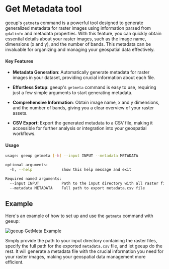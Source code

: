 # Get Metadata tool

geeup's `getmeta` command is a powerful tool designed to generate generalized metadata for raster images using information parsed from `gdalinfo` and metadata properties. With this feature, you can quickly obtain essential details about your raster images, such as the image name, dimensions (x and y), and the number of bands. This metadata can be invaluable for organizing and managing your geospatial data effectively.

#### Key Features

- **Metadata Generation**: Automatically generate metadata for raster images in your dataset, providing crucial information about each file.

- **Effortless Setup**: geeup's `getmeta` command is easy to use, requiring just a few simple arguments to start generating metadata.

- **Comprehensive Information**: Obtain image name, x and y dimensions, and the number of bands, giving you a clear overview of your raster assets.

- **CSV Export**: Export the generated metadata to a CSV file, making it accessible for further analysis or integration into your geospatial workflows.

#### Usage

```bash
usage: geeup getmeta [-h] --input INPUT --metadata METADATA

optional arguments:
  -h, --help             show this help message and exit

Required named arguments:
  --input INPUT          Path to the input directory with all raster files
  --metadata METADATA    Full path to export metadata.csv file
```

## Example

Here's an example of how to set up and use the `getmeta` command with geeup:

![geeup GetMeta Example](https://user-images.githubusercontent.com/6677629/114294172-56488d80-9a62-11eb-8b18-540bf8e8a39a.gif)

Simply provide the path to your input directory containing the raster files, specify the full path for the exported `metadata.csv` file, and let geeup do the rest. It will generate a metadata file with the crucial information you need for your raster images, making your geospatial data management more efficient.

